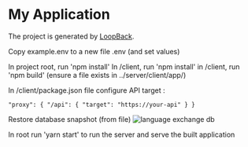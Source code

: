 # My Application

The project is generated by [LoopBack](http://loopback.io).

Copy example.env to a new file .env (and set values)

In project root, run 'npm install'
In /client, run 'npm install'
in /client, run 'npm build' (ensure a file exists in ../server/client/app/)

In /client/package.json file configure API target :

`"proxy": {
    "/api": {
      "target": "https://your-api"
    }
  }`

Restore database snapshot (from file)
![language exchange db](https://aws-images-mauromero.s3-us-west-2.amazonaws.com/tle_db.png)

In root run 'yarn start' to run the server and serve the built application
